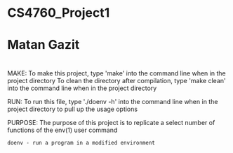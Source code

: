 # CS4760_Project1
# Matan Gazit
#
MAKE:
	To make this project, type 'make' into the command line when in the project directory
	To clean the directory after compilation, type 'make clean' into the command line when in the project directory

RUN:
	To run this file, type './doenv -h' into the command line when in the project directory to pull up the usage options

PURPOSE:
	The purpose of this project is to replicate a select number of functions of the env(1) user command

	doenv - run a program in a modified environment
									
